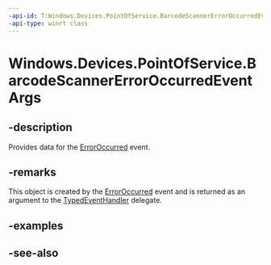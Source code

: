 ----api-id: T:Windows.Devices.PointOfService.BarcodeScannerErrorOccurredEventArgs
-api-type: winrt class
---<!-- Class syntax.public class BarcodeScannerErrorOccurredEventArgs : Windows.Devices.PointOfService.IBarcodeScannerErrorOccurredEventArgs--># Windows.Devices.PointOfService.BarcodeScannerErrorOccurredEventArgs## -descriptionProvides data for the [ErrorOccurred](claimedbarcodescanner_erroroccurred.md) event.## -remarksThis object is created by the [ErrorOccurred](claimedbarcodescanner_erroroccurred.md) event and is returned as an argument to the [TypedEventHandler](../windows.foundation/typedeventhandler_2.md) delegate.## -examples## -see-also